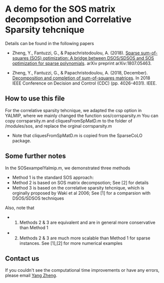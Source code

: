 #                    A demo for the SOS matrix decompsotion  and Correlative Sparsity tehcnique

 Details can be found in the following papers
 
 * Zheng, Y., Fantuzzi, G., & Papachristodoulou, A. (2018).  [ Sparse sum-of-squares (SOS) optimization: A bridge between DSOS/SDSOS 
     and SOS optimization for sparse polynomials](https://arxiv.org/pdf/1807.05463.pdf). arXiv preprint arXiv:1807.05463.
     
* Zheng, Y., Fantuzzi, G., & Papachristodoulou, A. (2018, December).  [ Decomposition and completion of sum-of-squares matrices](https://arxiv.org/pdf/1804.02711.pdf). In 2018 IEEE Conference on Decision and Control (CDC) (pp. 4026-4031). IEEE.

## How to use this file

For the correlative sparsity tehcnique, we adapted the csp option in YALMIP, where we mainly changed the function sos/corrsparsity.m
You can copy corrsparsity.m and cliquesFromSpMatD.m to the folder of /modules/sos, and replace the orginal corrsparsity.m

* Note that cliquesFromSpMatD.m is copied from the SparseCoLO package.

## Some further notes
In the SOSexampelYalmip.m, we demonstrated three methods
* Method 1 is the standard SOS approach:
* Method 2 is based on SOS matrix decompsotion; See [2] for details
* Method 3 is based on the correlative sparsity tehcnique, which is orginally proposed by Waki et al 2006; See [1] for a comparsion with DSOS/SDSOS techniques

Also, note that 
* 1) Methods 2 & 3 are equivalent and are in general more conservative than Method 1 
* 2) Methods 2 & 3 are much more scalable than Method 1 for sparse instances. See [1],[2] for more numerical examples


## Contact us<a name="Contacts"></a>
If you couldn't see the computational time improvements or have any errors, please email [Yang Zheng](mailto:zhengy@g.harvard.edu?Subject=SOS-csp).
